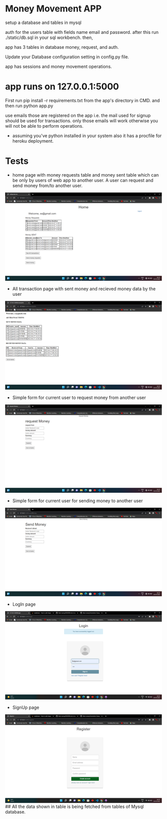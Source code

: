 # Money Movement APP
setup a database and tables in mysql

auth for the users table with fields name email and password.
after this run ./static/db.sql in your sql workbench.
then, 

app has 3 tables in database money, request, and auth.

Update your Database configuration setting in config.py file.

app has sessions and money movement operations.

# app runs on 127.0.0.1:5000

First run 
pip install -r requirements.txt from the app's directory in CMD.
and then run python app.py
 
use emails those are registered on the app i.e. the mail used for signup should be used for transactions.
only those emails will work otherwise you will not be able to perform operations.
* assuming you've python installed in your system 
 also it has a procfile for heroku deployment.
 
 # Tests
 * home page with money requests table and money sent table  which can be only by users of web app to another user.
 A user can request and send money from/to another user.
 <img src='https://github.com/anmol1455/flask-money/blob/main/testcase%20images/Screenshot%20(2).png'>
 
 * All transaction page with sent money and recieved money data by the user
 <img src='https://github.com/anmol1455/flask-money/blob/main/testcase%20images/Screenshot%20(3).png'>
 
 * Simple form for current user to request money from another user
 <img src='https://github.com/anmol1455/flask-money/blob/main/testcase%20images/Screenshot%20(4).png'>
 
 * Simple form for current user for sending money to another user
 <img src='https://github.com/anmol1455/flask-money/blob/main/testcase%20images/Screenshot%20(5).png'>
 
 * LogIn page
 <img src='https://github.com/anmol1455/flask-money/blob/main/testcase%20images/Screenshot%20(6).png'>
 
  * SignUp page
 <img src='https://github.com/anmol1455/flask-money/blob/main/testcase%20images/Screenshot%20(7).png'>
 ## All the data shown in table is being fetched from tables of Mysql database.
